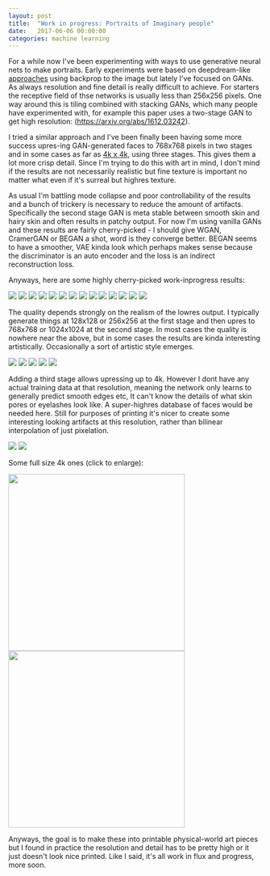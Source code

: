 ```yaml
---
layout: post
title:  "Work in progress: Portraits of Imaginary people"
date:   2017-06-06 00:00:00
categories: machine learning 
---
```


For a while now I've been experimenting with ways to use generative neural nets to make portraits. Early experiments were based on deepdream-like <a href="https://twitter.com/mtyka/status/767116516252712960">approaches</a> using backprop to the image but lately I've focused on GANs. As always resolution and fine detail is really difficult to achieve. For starters the receptive field of thse networks is usually less than 256x256 pixels. One way around this is tiling combined with stacking GANs, which many people have experimented with, for example this paper uses a two-stage GAN to get high resolution: (https://arxiv.org/abs/1612.03242).

I tried a similar approach and I've been finally been having some more success upres-ing GAN-generated faces to 768x768 pixels in two stages and in some cases as far as <a href="/assets/highresgan/4k/00098000.jpg">4k x 4k</a>, using three stages. This gives them a lot more crisp detail. Since I'm trying to do this with art in mind, I don't mind if the results are not necessarily realistic but fine texture is important no matter what even if it's surreal but highres texture. 

As usual I'm battling mode collapse and poor controllability of the results and a bunch of trickery is necessary to reduce the amount of artifacts. Specifically the second stage GAN is meta stable between smooth skin and hairy skin and often results in patchy output. For now I'm using vanilla GANs and these results are fairly cherry-picked - I should give WGAN, CramerGAN or BEGAN a shot, word is they converge better. BEGAN seems to have a smoother, VAE kinda look which perhaps makes sense because the discriminator is an auto encoder and the loss is an indirect reconstruction loss. 

Anyways, here are some highly cherry-picked work-inprogress results:

<img src="/assets/highresgan/00098000.jpg">


<img src="/assets/highresgan/00128000.jpg">


<img src="/assets/highresgan/00212000.jpg">


<img src="/assets/highresgan/00664000.jpg">


<img src="/assets/highresgan/00236000.jpg">


<img src="/assets/highresgan/00266000.jpg">


<img src="/assets/highresgan/00304000.jpg">


<img src="/assets/highresgan/00344000.jpg">


<img src="/assets/highresgan/00346000.jpg">


<img src="/assets/highresgan/00360000.jpg">


<img src="/assets/highresgan/00376000.jpg">


<img src="/assets/highresgan/00444000.jpg">


<img src="/assets/highresgan/00349000.jpg">


<img src="/assets/highresgan/00734000.jpg">


The quality depends strongly on the realism of the lowres output. I typically generate things at 128x128 or 256x256 at the first stage and then upres to 768x768 or 1024x1024 at the second stage. In most cases the quality is nowhere near the above, but in some cases the results are kinda interesting artistically. Occasionally a sort of artistic style emerges. 


<img src="/assets/highresgan/moreartsy/00706000.jpg">


<img src="/assets/highresgan/moreartsy/00569000.jpg">


<img src="/assets/highresgan/00436000.jpg">


<img src="/assets/highresgan/moreartsy/s.000001.000.jpg">


<img src="/assets/highresgan/moreartsy/s.000001.047.jpg">

Adding a third stage allows upressing up to 4k. However I dont have any actual training data at that resolution, meaning the network only learns to generally predict smooth edges etc, It can't know the details of what skin pores or eyelashes look like. A super-highres database of faces would be needed here. Still for purposes of printing it's nicer to create some interesting looking artifacts at this resolution, rather than bilinear interpolation of just pixelation.


<img src="/assets/highresgan/4k/00098000.4k.jpg">



<img src="/assets/highresgan/4k/00236000.4k.jpg">


Some full size 4k ones (click to enlarge):

<a href="/assets/highresgan/4k/00236000.full4k.jpg"><img width="350" height="auto" src="/assets/highresgan/4k/00236000.full4k.jpg"></a>
<a href="/assets/highresgan/4k/00738000.full4k.jpg"><img width="350" height="auto" src="/assets/highresgan/4k/00738000.full4k.jpg"></a>



Anyways, the goal is to make these into printable physical-world art pieces but I found in practice the resolution and detail has to be pretty high or it just doesn't look nice printed. Like I said, it's all work in flux and progress, more soon.

